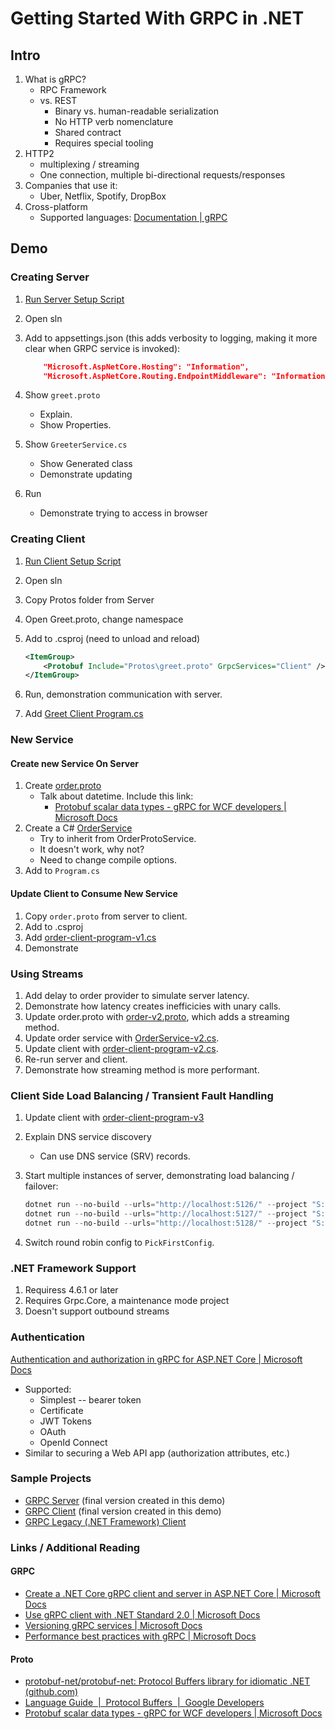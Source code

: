 # Getting Started With GRPC in .NET

## Intro

1. What is gRPC?
    * RPC Framework
    * vs. REST
        * Binary vs. human-readable serialization
        * No HTTP verb nomenclature
        * Shared contract
        * Requires special tooling
2. HTTP2
    * multiplexing / streaming
    * One connection, multiple bi-directional requests/responses
3. Companies that use it:
    * Uber, Netflix, Spotify, DropBox
4. Cross-platform
    * Supported languages: [Documentation | gRPC](https://grpc.io/docs/)

## Demo

### Creating Server

1. [Run Server Setup Script](src/initial-setup-grpc-server.ps1)
2. Open sln
3. Add to appsettings.json (this adds verbosity to logging, making it more clear when GRPC service is invoked):

    ```json
        "Microsoft.AspNetCore.Hosting": "Information",
        "Microsoft.AspNetCore.Routing.EndpointMiddleware": "Information"
    ```

4. Show `greet.proto`
    * Explain.
    * Show Properties.
5. Show `GreeterService.cs`
    * Show Generated class
    * Demonstrate updating
6. Run
    * Demonstrate trying to access in browser

### Creating Client

1. [Run Client Setup Script](src/initial-setup-grpc-client.ps1)
2. Open sln
3. Copy Protos folder from Server
4. Open Greet.proto, change namespace
5. Add to .csproj (need to unload and reload)

    ```xml
    <ItemGroup>
        <Protobuf Include="Protos\greet.proto" GrpcServices="Client" />
    </ItemGroup>
    ```

6. Run, demonstration communication with server.
7. Add [Greet Client Program.cs](src/greet-client-program.cs)

### New Service

#### Create new Service On Server

1. Create [order.proto](src/order.proto)
    * Talk about datetime. Include this link:
        * [Protobuf scalar data types - gRPC for WCF developers | Microsoft Docs](https://docs.microsoft.com/en-us/dotnet/architecture/grpc-for-wcf-developers/protobuf-data-types)
2. Create a C# [OrderService](src/OrderService-v1.cs)
    * Try to inherit from OrderProtoService.
    * It doesn't work, why not?
    * Need to change compile options.
3. Add to `Program.cs`

#### Update Client to Consume New Service

1. Copy `order.proto` from server to client.
2. Add to .csproj
3. Add [order-client-program-v1.cs](src/order-client-program-v1.cs)
4. Demonstrate

### Using Streams

1. Add delay to order provider to simulate server latency.
2. Demonstrate how latency creates inefficicies with unary calls.
3. Update order.proto with [order-v2.proto](src/order-v2.proto), which adds a streaming method.
4. Update order service with [OrderService-v2.cs](src/OrderService-v2.cs).
5. Update client with [order-client-program-v2.cs](src/order-client-program-v2.cs).
6. Re-run server and client.
7. Demonstrate how streaming method is more performant.

### Client Side Load Balancing / Transient Fault Handling

1. Update client with [order-client-program-v3](src/order-client-program-v3.cs)
2. Explain DNS service discovery
    * Can use DNS service (SRV) records.
3. Start multiple instances of server, demonstrating load balancing / failover:

    ```powershell
    dotnet run --no-build --urls="http://localhost:5126/" --project "S:\Projects\Grpc.Demo\Server\Grpc.Demo.Server\Grpc.Demo.Server.csproj"
    dotnet run --no-build --urls="http://localhost:5127/" --project "S:\Projects\Grpc.Demo\Server\Grpc.Demo.Server\Grpc.Demo.Server.csproj"
    dotnet run --no-build --urls="http://localhost:5128/" --project "S:\Projects\Grpc.Demo\Server\Grpc.Demo.Server\Grpc.Demo.Server.csproj"
    ```

4. Switch round robin config to `PickFirstConfig`.

### .NET Framework Support

1. Requiress 4.6.1 or later
2. Requires Grpc.Core, a maintenance mode project
3. Doesn't support outbound streams

### Authentication

[Authentication and authorization in gRPC for ASP.NET Core | Microsoft Docs](https://docs.microsoft.com/en-us/aspnet/core/grpc/authn-and-authz?view=aspnetcore-6.0)

* Supported:
  * Simplest -- bearer token
  * Certificate
  * JWT Tokens
  * OAuth
  * OpenId Connect
* Similar to securing a Web API app (authorization attributes, etc.)

### Sample Projects

* [GRPC Server](/src/Grpc.Demo/Server/) (final version created in this demo)
* [GRPC Client](/src/Grpc.Demo/Client/) (final version created in this demo)
* [GRPC Legacy (.NET Framework) Client](/src/Grpc.Demo/Grpc.Legacy/)

### Links / Additional Reading

#### GRPC

* [Create a .NET Core gRPC client and server in ASP.NET Core | Microsoft Docs](https://docs.microsoft.com/en-us/aspnet/core/tutorials/grpc/grpc-start?view=aspnetcore-3.0&tabs=visual-studio)
* [Use gRPC client with .NET Standard 2.0 | Microsoft Docs](https://docs.microsoft.com/en-us/aspnet/core/grpc/netstandard?view=aspnetcore-6.0)
* [Versioning gRPC services | Microsoft Docs](https://docs.microsoft.com/en-us/aspnet/core/grpc/versioning?view=aspnetcore-6.0)
* [Performance best practices with gRPC | Microsoft Docs](https://docs.microsoft.com/en-us/aspnet/core/grpc/performance?view=aspnetcore-6.0)

#### Proto

* [protobuf-net/protobuf-net: Protocol Buffers library for idiomatic .NET (github.com)](https://github.com/protobuf-net/protobuf-net)
* [Language Guide  |  Protocol Buffers  |  Google Developers](https://developers.google.com/protocol-buffers/docs/proto)
* [Protobuf scalar data types - gRPC for WCF developers | Microsoft Docs](https://docs.microsoft.com/en-us/dotnet/architecture/grpc-for-wcf-developers/protobuf-data-types)